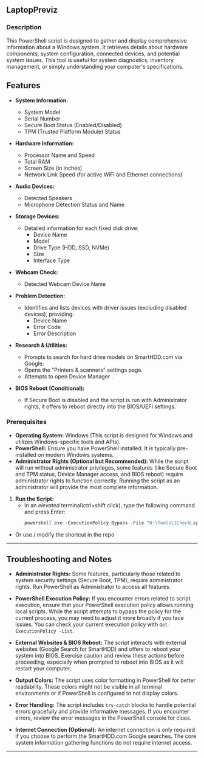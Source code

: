## LaptopPreviz

### Description

This PowerShell script is designed to gather and display comprehensive information about a Windows system. It retrieves details about hardware components, system configuration, connected devices, and potential system issues. This tool is useful for system diagnostics, inventory management, or simply understanding your computer's specifications.

## Features

*   **System Information:**
    *   System Model
    *   Serial Number
    *   Secure Boot Status (Enabled/Disabled)
    *   TPM (Trusted Platform Module) Status

*   **Hardware Information:**
    *   Processor Name and Speed
    *   Total RAM
    *   Screen Size (in inches)
    *   Network Link Speed (for active WiFi and Ethernet connections)

*   **Audio Devices:**
    *   Detected Speakers
    *   Microphone Detection Status and Name

*   **Storage Devices:**
    *   Detailed information for each fixed disk drive:
        *   Device Name
        *   Model
        *   Drive Type (HDD, SSD, NVMe)
        *   Size
        *   Interface Type

*   **Webcam Check:**
    *   Detected Webcam Device Name

*   **Problem Detection:**
    *   Identifies and lists devices with driver issues (excluding disabled devices), providing:
        *   Device Name
        *   Error Code
        *   Error Description

*   **Research & Utilities:**
    *   Prompts to search for hard drive models on SmartHDD.com via Google.
    *   Opens the "Printers & scanners" settings page.
    *   Attempts to open Device Manager .

*   **BIOS Reboot (Conditional):**
    *   If Secure Boot is disabled and the script is run with Administrator rights, it offers to reboot directly into the BIOS/UEFI settings.



### Prerequisites

*   **Operating System:** Windows (This script is designed for Windows and utilizes Windows-specific tools and APIs).
*   **PowerShell:** Ensure you have PowerShell installed. It is typically pre-installed on modern Windows systems.
*   **Administrator Rights (Optional but Recommended):**  While the script will run without administrator privileges, some features (like Secure Boot and TPM status, Device Manager access, and BIOS reboot) require administrator rights to function correctly. Running the script as an administrator will provide the most complete information.

1.  **Run the Script:**
    *   In an *elevated* terminal(ctrl+shift click), type the following command and press Enter:
        ```powershell
        powershell.exe -ExecutionPolicy Bypass -File "D:\Tools\1CheckLaptop.ps1"
        ```
*	Or use / modify the shortcut in the repo
---


## Troubleshooting and Notes

*   **Administrator Rights:** Some features, particularly those related to system security settings (Secure Boot, TPM), require administrator rights. Run PowerShell as Administrator to access all features.

*   **PowerShell Execution Policy:** If you encounter errors related to script execution, ensure that your PowerShell execution policy allows running local scripts. While the script attempts to bypass the policy for the current process, you may need to adjust it more broadly if you face issues. You can check your current execution policy with `Get-ExecutionPolicy -List`.

*   **External Websites & BIOS Reboot:** The script interacts with external websites (Google Search for SmartHDD) and offers to reboot your system into BIOS. Exercise caution and review these actions before proceeding, especially when prompted to reboot into BIOS as it will restart your computer.

*   **Output Colors:** The script uses color formatting in PowerShell for better readability. These colors might not be visible in all terminal environments or if PowerShell is configured to not display colors.

*   **Error Handling:** The script includes `try-catch` blocks to handle potential errors gracefully and provide informative messages. If you encounter errors, review the error messages in the PowerShell console for clues.

*   **Internet Connection (Optional):** An internet connection is only required if you choose to perform the SmartHDD.com Google searches. The core system information gathering functions do not require internet access.

---
